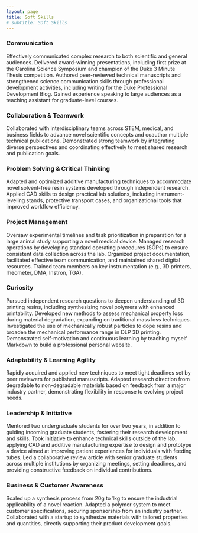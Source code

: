```yaml
---
layout: page
title: Soft Skills
# subtitle: Soft Skills
---
```



### Communication
Effectively communicated complex research to both scientific and general audiences. Delivered award-winning presentations, including first prize at the Carolina Science Symposium and champion of the Duke 3 Minute Thesis competition. Authored peer-reviewed technical manuscripts and strengthened science communication skills through professional development activities, including writing for the Duke Professional Development Blog. Gained experience speaking to large audiences as a teaching assistant for graduate-level courses.


### Collaboration & Teamwork 
Collaborated with interdisciplinary teams across STEM, medical, and business fields to advance novel scientific concepts and coauthor multiple technical publications. Demonstrated strong teamwork by integrating diverse perspectives and coordinating effectively to meet shared research and publication goals.    


### Problem Solving & Critical Thinking
Adapted and optimized additive manufacturing techniques to accommodate novel solvent-free resin systems developed through independent research. Applied CAD skills to design practical lab solutions, including instrument-leveling stands, protective transport cases, and organizational tools that improved workflow efficiency.   


### Project Management
Oversaw experimental timelines and task prioritization in preparation for a large animal study supporting a novel medical device. Managed research operations by developing standard operating procedures (SOPs) to ensure consistent data collection across the lab. Organized project documentation, facilitated effective team communication, and maintained shared digital resources. Trained team members on key instrumentation (e.g., 3D printers, rheometer, DMA, Instron, TGA).    

### Curiosity
Pursued independent research questions to deepen understanding of 3D printing resins, including synthesizing novel polymers with enhanced printability. Developed new methods to assess mechanical property loss during material degradation, expanding on traditional mass loss techniques. Investigated the use of mechanically robust particles to dope resins and broaden the mechanical performance range in DLP 3D printing. Demonstrated self-motivation and continuous learning by teaching myself Markdown to build a professional personal website.


### Adaptability & Learning Agility 
Rapidly acquired and applied new techniques to meet tight deadlines set by peer reviewers for published manuscripts. Adapted research direction from degradable to non-degradable materials based on feedback from a major industry partner, demonstrating flexibility in response to evolving project needs.  


### Leadership & Initiative 
Mentored two undergraduate students for over two years, in addition to guiding incoming graduate students, fostering their research development and skills. Took initiative to enhance technical skills outside of the lab, applying CAD and additive manufacturing expertise to design and prototype a device aimed at improving patient experiences for individuals with feeding tubes. Led a collaborative review article with senior graduate students across multiple institutions by organizing meetings, setting deadlines, and providing constructive feedback on individual contributions.  

### Business & Customer Awareness 
Scaled up a synthesis process from 20g to 1kg to ensure the industrial applicability of a novel reaction. Adapted a polymer system to meet customer specifications, securing sponsorship from an industry partner. Collaborated with a startup to synthesize materials with tailored properties and quantities, directly supporting their product development goals.  
